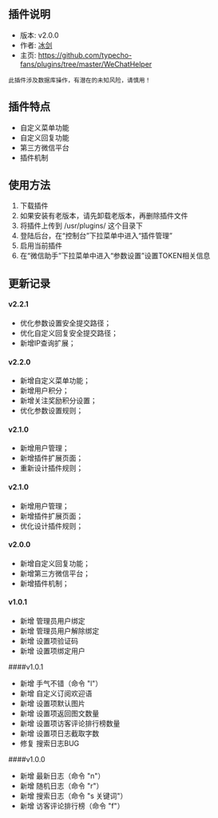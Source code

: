 ## 插件说明 ##

 - 版本: v2.0.0
 - 作者: [冰剑](https://github.com/binjoo)
 - 主页: <https://github.com/typecho-fans/plugins/tree/master/WeChatHelper>

`此插件涉及数据库操作，有潜在的未知风险，请慎用！`

## 插件特点 ##

 - 自定义菜单功能
 - 自定义回复功能
 - 第三方微信平台
 - 插件机制

## 使用方法 ##

 1. 下载插件
 2. 如果安装有老版本，请先卸载老版本，再删除插件文件
 3. 将插件上传到 /usr/plugins/ 这个目录下
 4. 登陆后台，在“控制台”下拉菜单中进入“插件管理”
 5. 启用当前插件
 6. 在“微信助手”下拉菜单中进入“参数设置”设置TOKEN相关信息

## 更新记录 ##
#### v2.2.1
 - 优化参数设置安全提交路径；
 - 优化自定义回复安全提交路径；
 - 新增IP查询扩展；

#### v2.2.0
 - 新增自定义菜单功能；
 - 新增用户积分；
 - 新增关注奖励积分设置；
 - 优化参数设置规则；

#### v2.1.0
 - 新增用户管理；
 - 新增插件扩展页面；
 - 重新设计插件规则；

#### v2.1.0
 - 新增用户管理；
 - 新增插件扩展页面；
 - 优化设计插件规则；

#### v2.0.0
 - 新增自定义回复功能；
 - 新增第三方微信平台；
 - 新增插件机制；

#### v1.0.1
 - 新增 管理员用户绑定
 - 新增 管理员用户解除绑定
 - 新增 设置项验证码
 - 新增 设置项绑定用户

####v1.0.1
 - 新增 手气不错（命令 "l"）
 - 新增 自定义订阅欢迎语
 - 新增 设置项默认图片
 - 新增 设置项返回图文数量
 - 新增 设置项访客评论排行榜数量
 - 新增 设置项日志截取字数
 - 修复 搜索日志BUG

####v1.0.0
 - 新增 最新日志（命令 "n"）
 - 新增 随机日志（命令 "r"）
 - 新增 搜索日志（命令 "s 关键词"）
 - 新增 访客评论排行榜（命令 "f"）
